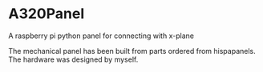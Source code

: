 # A320Panel
A raspberry pi python panel for connecting with x-plane

The mechanical panel has been built from parts ordered from hispapanels. The hardware was designed by myself. 
